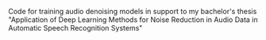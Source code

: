 Code for training audio denoising models in support to my bachelor's thesis "Application of Deep Learning Methods for Noise Reduction in Audio Data in Automatic Speech Recognition Systems"
